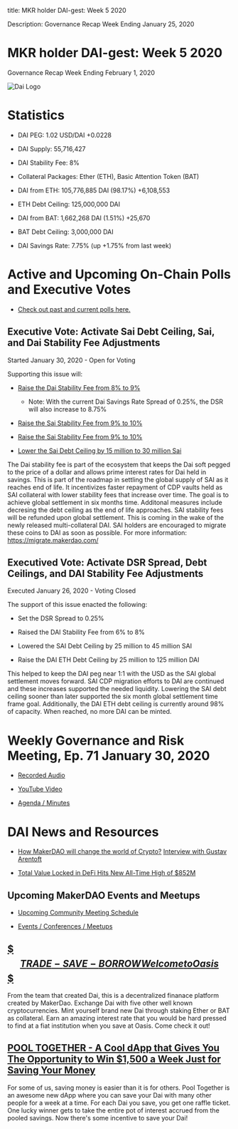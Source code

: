 title: MKR holder DAI-gest: Week 5 2020

Description:  Governance Recap Week Ending January 25, 2020

# MKR holder DAI-gest: Week 5 2020
Governance Recap Week Ending February 1, 2020

![Dai Logo](https://cdn-images-1.medium.com/max/800/1*6OgIwfhyTKd_MRRvQ1E0Vw.png)

# Statistics

* DAI PEG: 1.02 USD/DAI  +0.0228

* DAI Supply: 55,716,427

* DAI Stability Fee: 8%

* Collateral Packages: Ether (ETH), Basic Attention Token (BAT)

* DAI from ETH: 105,776,885 DAI (98.17%)  +6,108,553

* ETH Debt Ceiling: 125,000,000 DAI

* DAI from BAT: 1,662,268 DAI (1.51%) +25,670

* BAT Debt Ceiling: 3,000,000 DAI

* DAI Savings Rate: 7.75% (up +1.75% from last week) 

# Active and Upcoming On-Chain Polls and Executive Votes

* [Check out past and current polls here.](https://vote.makerdao.com/polling)

## Executive Vote: Activate Sai Debt Ceiling, Sai, and Dai Stability Fee Adjustments
Started January 30, 2020 - Open for Voting

Supporting this issue will:

* [Raise the Dai Stability Fee from 8% to 9%](https://vote.makerdao.com/polling-proposal/qmwmenqrlzv7wclleq5u5qy1stfafx3ihmo9rtr2jqyteb)

     * Note: With the current Dai Savings Rate Spread of 0.25%, the DSR will also increase to 8.75%

* [Raise the Sai Stability Fee from 9% to 10%](https://vote.makerdao.com/polling-proposal/qmwmenqrlzv7wclleq5u5qy1stfafx3ihmo9rtr2jqyteb)

* [Raise the Sai Stability Fee from 9% to 10%](https://vote.makerdao.com/polling-proposal/qmnetpqqvu8wn2s86r6qt7f46s2spxaprkd9qeg6jhyzq1)

* [Lower the Sai Debt Ceiling by 15 million to 30 million Sai](https://vote.makerdao.com/polling-proposal/qmqdc58bqcfeekfn53kdcerf1xdqnkerxem86qtdrbqobh)

The Dai stability fee is part of the ecosystem that keeps the Dai soft pegged to the price of a dollar and allows prime interest rates for Dai held in savings.
This is part of the roadmap in settling the global supply of SAI as it reaches end of life. It incentivizes faster repayment of CDP vaults held as SAI collateral
with lower stability fees that increase over time. The goal is to achieve global settlement in six months time. Additonal measures include decresing the debt ceiling
as the end of life approaches. SAI stability fees will be refunded upon global settlement. This is coming in the wake of the newly released multi-collateral DAI. SAI holders are encouraged to migrate these coins to DAI as soon as possible. For more information: https://migrate.makerdao.com/

## Executived Vote: Activate DSR Spread, Debt Ceilings, and DAI Stability Fee Adjustments
Executed January 26, 2020 - Voting Closed

The support of this issue enacted the following:

* Set the DSR Spread to 0.25%

* Raised the DAI Stability Fee from 6% to 8%

* Lowered the SAI Debt Ceiling by 25 million to 45 million SAI

* Raise the DAI ETH Debt Ceiling by 25 million to 125 million DAI

This helped to keep the DAI peg near 1:1 with the USD as the SAI global settlement moves forward. SAI CDP migration efforts to DAI are continued and these increases supported the needed liquidity. Lowering the SAI debt ceiling sooner than later supported the six month global settlement time frame goal. Additionally, the DAI ETH debt ceiling is currently around 98% of capacity. When reached, no more DAI can be minted.

# Weekly Governance and Risk Meeting, Ep. 71 January 30, 2020

* [Recorded Audio](https://soundcloud.com/makerdao/governance-and-risk-meeting-ep-71?in=makerdao/sets/governance-and-risk)

* [YouTube Video](https://www.youtube.com/playlist?list=PLLzkWCj8ywWNq5-90-Id6VPSsrk4OWVan)

* [Agenda / Minutes](https://forum.makerdao.com/t/agenda-discussion-scientific-governance-and-risk-thursday-january-30-9am-pst-5-00-pm-utc/1197)

# DAI News and Resources

* [How MakerDAO will change the world of Crypto?](https://cryptoticker.io/en/how-makerdao-could-change-the-crypto-space-an-interview-with-gustav-arentoft/)
  [Interview with Gustav Arentoft](https://youtu.be/cUNVWqbow7E)

* [Total Value Locked in DeFi Hits New All-Time High of $852M](https://beincrypto.com/total-value-locked-in-defi-hits-new-all-time-high-of-852m/)

## Upcoming MakerDAO Events and Meetups

* [Upcoming Community Meeting Schedule](https://medium.com/r/?url=https%3A%2F%2Fcalendar.google.com%2Fcalendar%2Fembed%3Fsrc%3Dmakerdao.com_3efhm2ghipksegl009ktniomdk%2540group.calendar.google.com%26ctz%3DAmerica%252FLos_Angeles)

* [Events / Conferences / Meetups](https://makerdao.com/en/events)

## [$$$ TRADE - SAVE - BORROW  Welcome to Oasis $$$](https://oasis.app/?lang=en) 

From the team that created Dai, this is a decentralized finanace platform
created by MakerDao.  Exchange Dai with five other well known cryptocurrencies.
Mint yourself brand new Dai through staking Ether or BAT as collateral.  Earn
an amazing interest rate that you would be hard pressed to find at a fiat
institution when you save at Oasis.  Come check it out!

## [POOL TOGETHER - A Cool dApp that Gives You The Opportunity to Win $1,500 a Week Just for Saving Your Money](https://www.pooltogether.com)

For some of us, saving money is easier than it is for others. Pool Together is an awesome
new dApp where you can save your Dai with many other people for a week at a time.  For
each Dai you save, you get one raffle ticket.  One lucky winner gets to take the
entire pot of interest accrued from the pooled savings. Now there's some incentive
to save your Dai!
